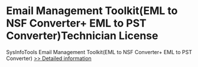 # Email Management Toolkit(EML to NSF Converter+ EML to PST Converter)Technician License
SysInfoTools Email Management Toolkit(EML to NSF Converter+ EML to PST Converter)
[>> Detailed information](https://secure.shareit.com/shareit/product.html?productid=300726215&affiliateid=200057808)